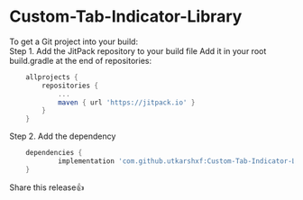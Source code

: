 # Custom-Tab-Indicator-Library
To get a Git project into your build:<br />
Step 1. Add the JitPack repository to your build file
Add it in your root build.gradle at the end of repositories:
```gradle
	allprojects {
		repositories {
			...
			maven { url 'https://jitpack.io' }
		}
	}
```
Step 2. Add the dependency
```gradle
	dependencies {
	        implementation 'com.github.utkarshxf:Custom-Tab-Indicator-Library:Tag'
	}
```
Share this release👍
